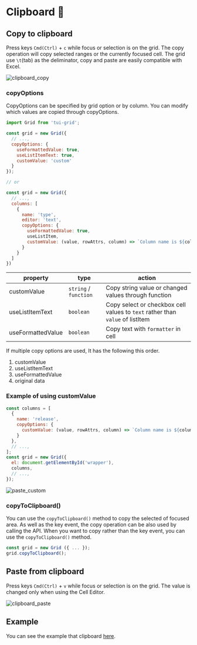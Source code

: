 # Clipboard 📎

## Copy to clipboard
Press keys `Cmd(Ctrl)` + `c` while focus or selection is on the grid. The copy operation will copy selected ranges or the currently focused cell. The grid use `\t`(tab) as the deliminator, copy and paste are easily compatible with Excel.

![clipboard_copy](https://user-images.githubusercontent.com/35371660/59558283-8cb14f00-9029-11e9-85f4-7bcaff5edaf4.gif)

### copyOptions 
CopyOptions can be specified by grid option or by column. You can modify which values are copied through copyOptions.

```js
import Grid from 'tui-grid';

const grid = new Grid({
  // ...,
  copyOptions: {
    useFormattedValue: true,
    useListItemText: true,
    customValue: 'custom'
  }
});

// or

const grid = new Grid({
  // ...,
  columns: [
    {
      name: 'type',
      editor: 'text',
      copyOptions: {
        useFormattedValue: true,
        useListItem,
        customValue: (value, rowAttrs, column) => `Column name is ${column.name}`
      }
    }
  ]
})
```

| property | type | action | 
| --- | --- | --- |
| customValue | `string` / `function` | Copy string value or changed values through function |
| useListItemText | `boolean` | Copy select or checkbox cell values to `text` rather than` value` of listItem |
| useFormattedValue | `boolean` | Copy text with `formatter` in cell  |

If multiple copy options are used, It has the following this order.
1. customValue
2. useListItemText
3. useFormattedValue
4. original data

### Example of using customValue

```js
const columns = [
  {
    name: 'release',
    copyOptions: {
      customValue: (value, rowAttrs, column) => `Column name is ${column.name}`
    }
  },
  // ...,
];
const grid = new Grid({
  el: document.getElementById('wrapper'),
  columns,
  // ...,
});
```

![paste_custom](https://user-images.githubusercontent.com/35371660/59573554-8a64f880-90ee-11e9-9f7d-e4cdf950e553.gif)

### copyToClipboard()
You can use the `copyToClipboard()` method to copy the selected of focused area. As well as the key event, the copy operation can be also used by calling the API. When you want to copy rather than the key event, you can use the `copyToClipboard()` method.

```js
const grid = new Grid ({ ... });
grid.copyToClipboard();
```

## Paste from clipboard
Press keys `Cmd(Ctrl)` + `v` while focus or selection is on the grid. The value is changed only when using the Cell Editor.

![clipboard_paste](https://user-images.githubusercontent.com/35371660/59558284-8d49e580-9029-11e9-9598-824595da75d4.gif)

## Example

You can see the example that clipboard [here](https://nhn.github.io/tui.grid/latest/tutorial-example01-basic).
